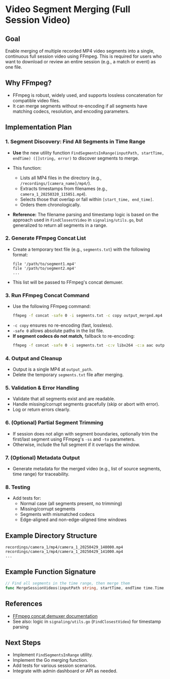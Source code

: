 # Video Segment Merging (Full Session Video)

## Goal
Enable merging of multiple recorded MP4 video segments into a single, continuous full session video using FFmpeg. This is required for users who want to download or review an entire session (e.g., a match or event) as one file.

## Why FFmpeg?
- FFmpeg is robust, widely used, and supports lossless concatenation for compatible video files.
- It can merge segments without re-encoding if all segments have matching codecs, resolution, and encoding parameters.

## Implementation Plan

### 1. Segment Discovery: Find All Segments in Time Range
- **Use** the new utility function `FindSegmentsInRange(inputPath, startTime, endTime) ([]string, error)` to discover segments to merge.
- This function:
  - Lists all MP4 files in the directory (e.g., `/recordings/[camera_name]/mp4/`).
  - Extracts timestamps from filenames (e.g., `camera_1_20250320_115851.mp4`).
  - Selects those that overlap or fall within `[start_time, end_time]`.
  - Orders them chronologically.

- **Reference:** The filename parsing and timestamp logic is based on the approach used in `FindClosestVideo` in `signaling/utils.go`, but generalized to return all segments in a range.

### 2. Generate FFmpeg Concat List
- Create a temporary text file (e.g., `segments.txt`) with the following format:
  ```
  file '/path/to/segment1.mp4'
  file '/path/to/segment2.mp4'
  ...
  ```
- This list will be passed to FFmpeg's concat demuxer.

### 3. Run FFmpeg Concat Command
- Use the following FFmpeg command:
  ```sh
  ffmpeg -f concat -safe 0 -i segments.txt -c copy output_merged.mp4
  ```
- `-c copy` ensures no re-encoding (fast, lossless).
- `-safe 0` allows absolute paths in the list file.
- **If segment codecs do not match,** fallback to re-encoding:
  ```sh
  ffmpeg -f concat -safe 0 -i segments.txt -c:v libx264 -c:a aac output_merged.mp4
  ```

### 4. Output and Cleanup
- Output is a single MP4 at `output_path`.
- Delete the temporary `segments.txt` file after merging.

### 5. Validation & Error Handling
- Validate that all segments exist and are readable.
- Handle missing/corrupt segments gracefully (skip or abort with error).
- Log or return errors clearly.

### 6. (Optional) Partial Segment Trimming
- If session does not align with segment boundaries, optionally trim the first/last segment using FFmpeg's `-ss` and `-to` parameters.
- Otherwise, include the full segment if it overlaps the window.

### 7. (Optional) Metadata Output
- Generate metadata for the merged video (e.g., list of source segments, time range) for traceability.

### 8. Testing
- Add tests for:
  - Normal case (all segments present, no trimming)
  - Missing/corrupt segments
  - Segments with mismatched codecs
  - Edge-aligned and non-edge-aligned time windows

## Example Directory Structure
```
recordings/camera_1/mp4/camera_1_20250429_140000.mp4
recordings/camera_1/mp4/camera_1_20250429_141000.mp4
...
```

## Example Function Signature
```go
// Find all segments in the time range, then merge them
func MergeSessionVideos(inputPath string, startTime, endTime time.Time, outputPath string) error
```

## References
- [FFmpeg concat demuxer documentation](https://ffmpeg.org/ffmpeg-formats.html#concat-1)
- See also: logic in `signaling/utils.go` (`FindClosestVideo`) for timestamp parsing

## Next Steps
- Implement `FindSegmentsInRange` utility.
- Implement the Go merging function.
- Add tests for various session scenarios.
- Integrate with admin dashboard or API as needed.
